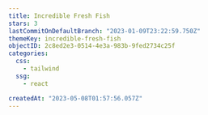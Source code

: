 ```yaml
---
title: Incredible Fresh Fish
stars: 3
lastCommitOnDefaultBranch: "2023-01-09T23:22:59.750Z"
themeKey: incredible-fresh-fish
objectID: 2c8ed2e3-0514-4e3a-983b-9fed2734c25f
categories:
  css:
    - tailwind
  ssg:
    - react

createdAt: "2023-05-08T01:57:56.057Z"
---
```

